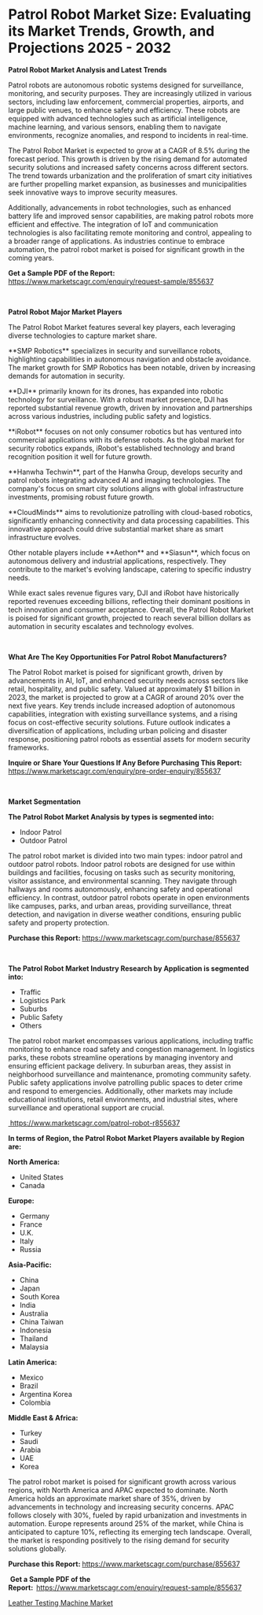 <p><h1>Patrol Robot Market Size: Evaluating its Market Trends, Growth, and Projections 2025 - 2032</h1></p><p><strong>Patrol Robot Market Analysis and Latest Trends</strong></p>
<p><p>Patrol robots are autonomous robotic systems designed for surveillance, monitoring, and security purposes. They are increasingly utilized in various sectors, including law enforcement, commercial properties, airports, and large public venues, to enhance safety and efficiency. These robots are equipped with advanced technologies such as artificial intelligence, machine learning, and various sensors, enabling them to navigate environments, recognize anomalies, and respond to incidents in real-time.</p><p>The Patrol Robot Market is expected to grow at a CAGR of 8.5% during the forecast period. This growth is driven by the rising demand for automated security solutions and increased safety concerns across different sectors. The trend towards urbanization and the proliferation of smart city initiatives are further propelling market expansion, as businesses and municipalities seek innovative ways to improve security measures.</p><p>Additionally, advancements in robot technologies, such as enhanced battery life and improved sensor capabilities, are making patrol robots more efficient and effective. The integration of IoT and communication technologies is also facilitating remote monitoring and control, appealing to a broader range of applications. As industries continue to embrace automation, the patrol robot market is poised for significant growth in the coming years.</p></p>
<p><strong>Get a Sample PDF of the Report:&nbsp;</strong> <a href="https://www.marketscagr.com/enquiry/request-sample/855637?utm_campaign=2991&utm_medium=2&utm_source=Github&utm_content=ia&utm_term=09042025&utm_id=patrol-robot">https://www.marketscagr.com/enquiry/request-sample/855637</a></p>
<p>&nbsp;</p>
<p><strong>Patrol Robot Major Market Players</strong></p>
<p><p>The Patrol Robot Market features several key players, each leveraging diverse technologies to capture market share. </p><p>**SMP Robotics** specializes in security and surveillance robots, highlighting capabilities in autonomous navigation and obstacle avoidance. The market growth for SMP Robotics has been notable, driven by increasing demands for automation in security.</p><p>**DJI** primarily known for its drones, has expanded into robotic technology for surveillance. With a robust market presence, DJI has reported substantial revenue growth, driven by innovation and partnerships across various industries, including public safety and logistics.</p><p>**iRobot** focuses on not only consumer robotics but has ventured into commercial applications with its defense robots. As the global market for security robotics expands, iRobot's established technology and brand recognition position it well for future growth.</p><p>**Hanwha Techwin**, part of the Hanwha Group, develops security and patrol robots integrating advanced AI and imaging technologies. The company's focus on smart city solutions aligns with global infrastructure investments, promising robust future growth.</p><p>**CloudMinds** aims to revolutionize patrolling with cloud-based robotics, significantly enhancing connectivity and data processing capabilities. This innovative approach could drive substantial market share as smart infrastructure evolves.</p><p>Other notable players include **Aethon** and **Siasun**, which focus on autonomous delivery and industrial applications, respectively. They contribute to the market's evolving landscape, catering to specific industry needs.</p><p>While exact sales revenue figures vary, DJI and iRobot have historically reported revenues exceeding billions, reflecting their dominant positions in tech innovation and consumer acceptance. Overall, the Patrol Robot Market is poised for significant growth, projected to reach several billion dollars as automation in security escalates and technology evolves.</p></p>
<p>&nbsp;</p>
<p><strong>What Are The Key Opportunities For Patrol Robot Manufacturers?</strong></p>
<p><p>The Patrol Robot market is poised for significant growth, driven by advancements in AI, IoT, and enhanced security needs across sectors like retail, hospitality, and public safety. Valued at approximately $1 billion in 2023, the market is projected to grow at a CAGR of around 20% over the next five years. Key trends include increased adoption of autonomous capabilities, integration with existing surveillance systems, and a rising focus on cost-effective security solutions. Future outlook indicates a diversification of applications, including urban policing and disaster response, positioning patrol robots as essential assets for modern security frameworks.</p></p>
<p><strong>Inquire or Share Your Questions If Any Before Purchasing This Report:</strong> <a href="https://www.marketscagr.com/enquiry/pre-order-enquiry/855637?utm_campaign=2991&utm_medium=2&utm_source=Github&utm_content=ia&utm_term=09042025&utm_id=patrol-robot">https://www.marketscagr.com/enquiry/pre-order-enquiry/855637</a></p>
<p>&nbsp;</p>
<p><strong>Market Segmentation</strong></p>
<p><strong>The Patrol Robot Market Analysis by types is segmented into:</strong></p>
<p><ul><li>Indoor Patrol</li><li>Outdoor Patrol</li></ul></p>
<p><p>The patrol robot market is divided into two main types: indoor patrol and outdoor patrol robots. Indoor patrol robots are designed for use within buildings and facilities, focusing on tasks such as security monitoring, visitor assistance, and environmental scanning. They navigate through hallways and rooms autonomously, enhancing safety and operational efficiency. In contrast, outdoor patrol robots operate in open environments like campuses, parks, and urban areas, providing surveillance, threat detection, and navigation in diverse weather conditions, ensuring public safety and property protection.</p></p>
<p><strong>Purchase this Report:&nbsp;</strong><a href="https://www.marketscagr.com/purchase/855637?utm_campaign=2991&utm_medium=2&utm_source=Github&utm_content=ia&utm_term=09042025&utm_id=patrol-robot">https://www.marketscagr.com/purchase/855637</a></p>
<p>&nbsp;</p>
<p><strong>The Patrol Robot Market Industry Research by Application is segmented into:</strong></p>
<p><ul><li>Traffic</li><li>Logistics Park</li><li>Suburbs</li><li>Public Safety</li><li>Others</li></ul></p>
<p><p>The patrol robot market encompasses various applications, including traffic monitoring to enhance road safety and congestion management. In logistics parks, these robots streamline operations by managing inventory and ensuring efficient package delivery. In suburban areas, they assist in neighborhood surveillance and maintenance, promoting community safety. Public safety applications involve patrolling public spaces to deter crime and respond to emergencies. Additionally, other markets may include educational institutions, retail environments, and industrial sites, where surveillance and operational support are crucial.</p></p>
<p><a href="https://www.marketscagr.com/patrol-robot-r855637?utm_campaign=2991&utm_medium=2&utm_source=Github&utm_content=ia&utm_term=09042025&utm_id=patrol-robot">&nbsp;https://www.marketscagr.com/patrol-robot-r855637</a></p>
<p><strong>In terms of Region, the Patrol Robot Market Players available by Region are:</strong></p>
<p>
    <p> <strong> North America: </strong>
        <ul>
            <li>United States</li>
            <li>Canada</li>
        </ul>
        </p> 
    <p> <strong> Europe: </strong>
        <ul>
            <li>Germany</li>
            <li>France</li>
            <li>U.K.</li>
            <li>Italy</li>
            <li>Russia</li>
        </ul>
        </p> 
    <p> <strong> Asia-Pacific: </strong>
        <ul>
            <li>China</li>
            <li>Japan</li>
            <li>South Korea</li>
            <li>India</li>
            <li>Australia</li>
            <li>China Taiwan</li>
            <li>Indonesia</li>
            <li>Thailand</li>
            <li>Malaysia</li>
        </ul>
        </p> 
    <p> <strong> Latin America: </strong>
        <ul>
            <li>Mexico</li>
            <li>Brazil</li>
            <li>Argentina Korea</li>
            <li>Colombia</li>
        </ul>
        </p> 
    <p> <strong> Middle East & Africa: </strong>
        <ul>
            <li>Turkey</li>
            <li>Saudi</li>
            <li>Arabia</li>
            <li>UAE</li>
            <li>Korea</li>
        </ul>
    </p>
    </p>
<p><p>The patrol robot market is poised for significant growth across various regions, with North America and APAC expected to dominate. North America holds an approximate market share of 35%, driven by advancements in technology and increasing security concerns. APAC follows closely with 30%, fueled by rapid urbanization and investments in automation. Europe represents around 25% of the market, while China is anticipated to capture 10%, reflecting its emerging tech landscape. Overall, the market is responding positively to the rising demand for security solutions globally.</p></p>
<p><strong>Purchase this Report: </strong><a href="https://www.marketscagr.com/purchase/855637?utm_campaign=2991&utm_medium=2&utm_source=Github&utm_content=ia&utm_term=09042025&utm_id=patrol-robot">https://www.marketscagr.com/purchase/855637</a></p>
<p>&nbsp;<strong>Get a Sample PDF of the Report:&nbsp;&nbsp;</strong><a href="https://www.marketscagr.com/enquiry/request-sample/855637?utm_campaign=2991&utm_medium=2&utm_source=Github&utm_content=ia&utm_term=09042025&utm_id=patrol-robot">https://www.marketscagr.com/enquiry/request-sample/855637</a></p>
<p><strong></strong></p>
<p><p><a href="https://github.com/saaindosya/Market-Research-Report-List-1/blob/main/leather-testing-machine-market.md?utm_campaign=2991&utm_medium=2&utm_source=Github&utm_content=ia&utm_term=09042025&utm_id=patrol-robot">Leather Testing Machine Market</a></p></p>